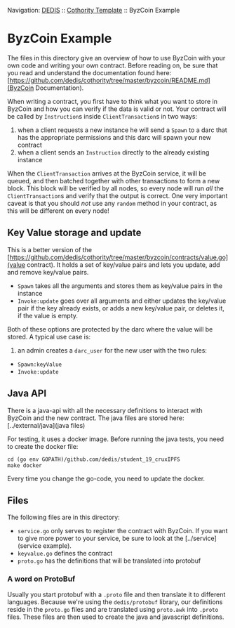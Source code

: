 Navigation: [DEDIS](https://github.com/dedis/doc/tree/master/README.md) ::
[Cothority Template](../README.md) ::
ByzCoin Example

# ByzCoin Example

The files in this directory give an overview of how to use ByzCoin with
your own code and writing your own contract.
Before reading on, be sure that you read and understand the documentation found
here: [https://github.com/dedis/cothority/tree/master/byzcoin/README.md](ByzCoin Documentation).

When writing a contract, you first have to think what you want to store in
ByzCoin and how you can verify if the data is valid or not. Your contract
will be called by `Instruction`s inside `ClientTransaction`s in two ways:

1. when a client requests a new instance he will send a `Spawn` to a darc that
has the appropriate permissions and this darc will spawn your new contract
2. when a client sends an `Instruction` directly to the already existing
instance

When the `ClientTransaction` arrives at the ByzCoin service, it will be queued,
and then batched together with other transactions to form a new block. This block
will be verified by all nodes, so every node will run _all_ the `ClientTransaction`s
and verify that the output is correct.
One very important caveat is that you should _not_ use any `random` method in
your contract, as this will be different on every node!

## Key Value storage and update

This is a better version of the
[https://github.com/dedis/cothority/tree/master/byzcoin/contracts/value.go](value contract).
It holds a set of key/value pairs and lets you update, add and remove key/value
pairs.

- `Spawn` takes all the arguments and stores them as key/value pairs in the instance
- `Invoke:update` goes over all arguments and either updates the key/value pair
if the key already exists, or adds a new key/value pair, or deletes it, if the
value is empty.

Both of these options are protected by the darc where the value will be stored.
A typical use case is:

1. an admin creates a `darc_user` for the new user with the two rules:
  - `Spawn:keyValue`
  - `Invoke:update`

## Java API

There is a java-api with all the necessary definitions to interact with ByzCoin
and the new contract.
The java files are stored here: [../external/java](java files)

For testing, it uses a docker image. Before running the java
tests, you need to create the docker file:

```
cd (go env GOPATH)/github.com/dedis/student_19_cruxIPFS
make docker
```

Every time you change the go-code, you need to update the docker.

## Files

The following files are in this directory:

- `service.go` only serves to register the contract with ByzCoin. If you
want to give more power to your service, be sure to look at the
[../service](service example).
- `keyvalue.go` defines the contract
- `proto.go` has the definitions that will be translated into protobuf

### A word on ProtoBuf

Usually you start protobuf with a `.proto` file and then translate it to
different languages. Because we're using the `dedis/protobuf` library,
our definitions reside in the `proto.go` files and are translated using
`proto.awk` into `.proto` files. These files are then used to create the
java and javascript definitions.
